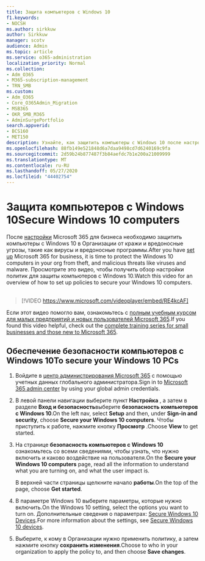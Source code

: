 ```yaml
---
title: Защита компьютеров с Windows 10
f1.keywords:
- NOCSH
ms.author: sirkkuw
author: Sirkkuw
manager: scotv
audience: Admin
ms.topic: article
ms.service: o365-administration
localization_priority: Normal
ms.collection:
- Adm_O365
- M365-subscription-management
- TRN_SMB
ms.custom:
- Adm_O365
- Core_O365Admin_Migration
- MSB365
- OKR_SMB_M365
- AdminSurgePortfolio
search.appverid:
- BCS160
- MET150
description: Узнайте, как защитить компьютеры с Windows 10 после настройки Microsoft 365 для бизнеса.
ms.openlocfilehash: 88fb149e521848d6a7daa9498cd7d6240169c9fa
ms.sourcegitcommit: 2d59b24b877487f3b84aefdc7b1e200a21009999
ms.translationtype: MT
ms.contentlocale: ru-RU
ms.lasthandoff: 05/27/2020
ms.locfileid: "44402754"
---
```

# <a name="secure-windows-10-computers"></a><span data-ttu-id="8b231-103">Защита компьютеров с Windows 10</span><span class="sxs-lookup"><span data-stu-id="8b231-103">Secure Windows 10 computers</span></span>

<span data-ttu-id="8b231-104">После [настройки](set-up.md) Microsoft 365 для бизнеса необходимо защитить компьютеры с Windows 10 в Организации от кражи и вредоносные угрозы, такие как вирусы и вредоносные программы.</span><span class="sxs-lookup"><span data-stu-id="8b231-104">After you have [set up](set-up.md) Microsoft 365 for business, it is time to protect the Windows 10 computers in your org from theft, and malicious threats like viruses and malware.</span></span>
<span data-ttu-id="8b231-105">Просмотрите это видео, чтобы получить обзор настройки политик для защиты компьютеров с Windows 10.</span><span class="sxs-lookup"><span data-stu-id="8b231-105">Watch this video for an overview of how to set up policies to secure your Windows 10 computers.</span></span><br><br>

> [!VIDEO https://www.microsoft.com/videoplayer/embed/RE4kcAF] 

<span data-ttu-id="8b231-106">Если этот видео помогло вам, ознакомьтесь с [полным учебным курсом для малых предприятий и новых пользователей Microsoft 365](https://support.office.com/article/6ab4bbcd-79cf-4000-a0bd-d42ce4d12816).</span><span class="sxs-lookup"><span data-stu-id="8b231-106">If you found this video helpful, check out the [complete training series for small businesses and those new to Microsoft 365](https://support.office.com/article/6ab4bbcd-79cf-4000-a0bd-d42ce4d12816).</span></span>

## <a name="to-secure-your-windows-10-pcs"></a><span data-ttu-id="8b231-107">Обеспечение безопасности компьютеров с Windows 10</span><span class="sxs-lookup"><span data-stu-id="8b231-107">To secure your Windows 10 PCs</span></span>

1. <span data-ttu-id="8b231-108">Войдите в [центр администрирования Microsoft 365](https://admin.microsoft.com) с помощью учетных данных глобального администратора.</span><span class="sxs-lookup"><span data-stu-id="8b231-108">Sign in to [Microsoft 365 admin center](https://admin.microsoft.com) by using your global admin credentials.</span></span> 
2. <span data-ttu-id="8b231-109">В левой панели навигации выберите пункт **Настройка** , а затем в разделе **Вход и безопасность**выберите **безопасность компьютеров с Windows 10**.</span><span class="sxs-lookup"><span data-stu-id="8b231-109">On the left nav, select **Setup** and then, under **Sign-in and security**, choose **Secure your Windows 10 computers**.</span></span> <span data-ttu-id="8b231-110">Чтобы приступить к работе, нажмите кнопку **Просмотр** .</span><span class="sxs-lookup"><span data-stu-id="8b231-110">Choose **View** to get started.</span></span>
3. <span data-ttu-id="8b231-111">На странице **безопасность компьютеров с Windows 10** ознакомьтесь со всеми сведениями, чтобы узнать, что нужно включить и каково воздействие на пользователя.</span><span class="sxs-lookup"><span data-stu-id="8b231-111">On the **Secure your Windows 10 computers** page, read all the information to understand what you are turning on, and what the user impact is.</span></span>

    <span data-ttu-id="8b231-112">В верхней части страницы щелкните начало **работы**.</span><span class="sxs-lookup"><span data-stu-id="8b231-112">On the top of the page, choose **Get started**.</span></span>

4. <span data-ttu-id="8b231-113">В параметре Windows 10 выберите параметры, которые нужно включить.</span><span class="sxs-lookup"><span data-stu-id="8b231-113">On the Windows 10 setting, select the options you want to turn on.</span></span> <span data-ttu-id="8b231-114">Дополнительные сведения о параметрах: [Secure Windows 10 Devices](secure-windows-10-devices.md).</span><span class="sxs-lookup"><span data-stu-id="8b231-114">For more information about the settings, see [Secure Windows 10 devices](secure-windows-10-devices.md).</span></span> 
5. <span data-ttu-id="8b231-115">Выберите, к кому в Организации нужно применить политику, а затем нажмите кнопку **сохранить изменения**.</span><span class="sxs-lookup"><span data-stu-id="8b231-115">Choose to who in your organization to apply the policy to, and then choose **Save changes**.</span></span>

